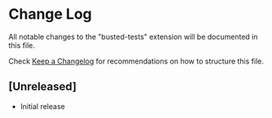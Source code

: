 # Change Log

All notable changes to the "busted-tests" extension will be documented in this file.

Check [Keep a Changelog](http://keepachangelog.com/) for recommendations on how to structure this file.

## [Unreleased]

- Initial release
